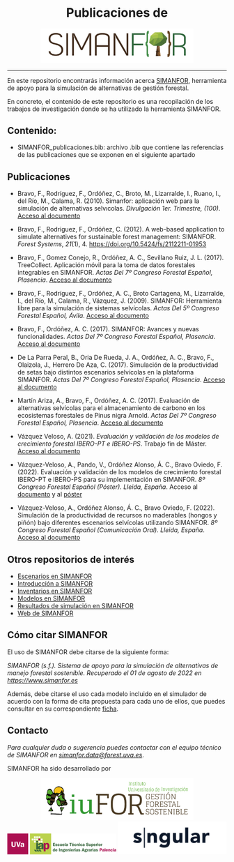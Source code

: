 <h1><center>Publicaciones de</center></h1>
<center>
<img src="https://raw.githubusercontent.com/simanfor/web/main/logos/simanfor.png" alt="simanfor" width="350"/>
</center>

---


En este repositorio encontrarás información acerca [SIMANFOR](https://www.simanfor.es), herramienta de apoyo para la simulación de alternativas de gestión forestal.  

En concreto, el contenido de este repositorio es una recopilación de los trabajos de investigación donde se ha utilizado la herramienta SIMANFOR.


## Contenido:

*   SIMANFOR_publicaciones.bib: archivo .bib que contiene las referencias de las publicaciones que se exponen en el siguiente apartado


## Publicaciones

* Bravo, F., Rodríguez, F., Ordóñez, C., Broto, M., Lizarralde, I., Ruano, I., del Río, M., Calama, R. (2010). Simanfor: aplicación web para la simulación de alternativas selvıcolas. *Divulgación 1er. Trimestre, (100)*. [Acceso al documento](https://d1wqtxts1xzle7.cloudfront.net/46199912/Simanfor_aplicacin_web_para_la_simulacin20160603-19644-1uf4m81-with-cover-page-v2.pdf?Expires=1660729654&Signature=Mqy6rSdrjAn6Uy3Ze7lgOiin4AgfkDohzDQQGJUW9J1jyukM7Thb0f9uADf~aAPptCuRoXW9R7Xv9blSAgWIoLfUQ8z2Qg2rRyyBBneppWuMr0WjWCNx56UJFPKhni8RkWCDyiRk0cEr0i6zLndJFSZPS~i3lK5ztY2B9VHclgWZlmsmC3MSeGVlKUoWvLPXIhpRG~XkbjCyyx5V05bmLFHXZT1HLrai8na-fBk9QsCZQJPnWC30zhGS6EbOFBDvNwBZu6cdI8Oq69GkNzBbaJlhkx-ByGS3jrwfGcmQ85nLC8NJfRbvaKmwdGIZNI3CGMWPiUHHaww8tnEl7t9Cqw__&Key-Pair-Id=APKAJLOHF5GGSLRBV4ZA) 
* Bravo, F., Rodriguez, F., Ordóñez, C. (2012). A web-based application to simulate alternatives for sustainable forest management: SIMANFOR. *Forest Systems*, *21*(1), 4. https://doi.org/10.5424/fs/2112211-01953
* Bravo, F., Gomez Conejo, R., Ordóñez, A. C., Sevillano Ruiz, J. L. (2017). TreeCollect. Aplicación móvil para la toma de datos forestales integrables en SIMANFOR. *Actas Del 7º Congreso Forestal Español, Plasencia*. [Acceso al documento](https://www.congresoforestal.es/fichero.php?t=41725&#38;i=5688&#38;m=2185)
* Bravo, F., Rodríguez, F., Ordóñez, A. C., Broto Cartagena, M., Lizarralde, I., del Río, M., Calama, R., Vázquez, J. (2009). SIMANFOR: Herramienta libre para la simulación de sistemas selvícolas. *Actas Del 5º Congreso Forestal Español, Ávila*. [Acceso al documento](https://www.congresoforestal.es/fichero.php?t=41725&#38;i=133&#38;m=2185)
* Bravo, F., Ordóñez, A. C. (2017). SIMANFOR: Avances y nuevas funcionalidades. *Actas Del 7º Congreso Forestal Español, Plasencia*. [Acceso al documento](https://www.congresoforestal.es/fichero.php?t=41725&#38;i=5638&#38;m=2185)
* De La Parra Peral, B., Oria De Rueda, J. A., Ordóñez, A. C., Bravo, F., Olaizola, J., Herrero De Aza, C. (2017). Simulación de la productividad de setas bajo distintos escenarios selvícolas en la plataforma SIMANFOR. *Actas Del 7º Congreso Forestal Español, Plasencia*. [Acceso al documento](https://www.congresoforestal.es/fichero.php?t=41725&#38;i=5787&#38;m=2185)
* Martín Ariza, A., Bravo, F., Ordóñez, A. C. (2017). Evaluación de alternativas selvícolas para el almacenamiento de carbono en los ecosistemas forestales de Pinus nigra Arnold. *Actas Del 7º Congreso Forestal Español, Plasencia*. [Acceso al documento](https://www.congresoforestal.es/fichero.php?t=41725&#38;i=5806&#38;m=2185)
* Vázquez Veloso, A. (2021). *Evaluación y validación de los modelos de crecimiento forestal IBERO-PT e IBERO-PS*. Trabajo fin de Máster. [Acceso al documento](https://uvadoc.uva.es/bitstream/handle/10324/49344/TFM-L531.pdf?sequence=1&#38;isAllowed=n)
* Vázquez-Veloso, A., Pando, V., Ordóñez Alonso, Á. C., Bravo Oviedo, F. (2022). Evaluación y validación de los modelos de crecimiento forestal IBERO-PT e IBERO-PS para su implementación en SIMANFOR. *8º Congreso Forestal Español (Póster). Lleida, España*. Acceso al [documento](https://8cfe.congresoforestal.es/sites/default/files/actas/8CFE-1015.pdf) y al [póster](https://www.researchgate.net/publication/362432023_Evaluacion_y_validacion_de_los_modelos_de_crecimiento_forestal_IBERO-PT_e_IBERO-PS_para_su_implementacion_en_SIMANFOR)

* Vázquez-Veloso, A., Ordóñez Alonso, Á. C., Bravo Oviedo, F. (2022). Simulación de la productividad de recursos no maderables (hongos y piñón) bajo diferentes escenarios selvícolas utilizando SIMANFOR. *8º Congreso Forestal Español (Comunicación Oral). Lleida, España*. [Acceso al documento](https://8cfe.congresoforestal.es/sites/default/files/actas/8CFE-1017.pdf)

## Otros repositorios de interés

*   [Escenarios en SIMANFOR](https://github.com/simanfor/escenarios)
*   [Introducción a SIMANFOR](https://github.com/simanfor/introduccion)
*   [Inventarios en SIMANFOR](https://github.com/simanfor/inventarios)
*   [Modelos en SIMANFOR](https://github.com/simanfor/modelos)
*   [Resultados de simulación en SIMANFOR](https://github.com/simanfor/resultados)
*   [Web de SIMANFOR](https://github.com/simanfor/web)



## Cómo citar SIMANFOR

El uso de SIMANFOR debe citarse de la siguiente forma:

*SIMANFOR (s.f.). Sistema de apoyo para la simulación de alternativas de manejo forestal sostenible. Recuperado el 01 de agosto de 2022 en https://www.simanfor.es*

Además, debe citarse el uso cada modelo incluido en el simulador de acuerdo con la forma de cita propuesta para cada uno de ellos, que puedes consultar en su correspondiente [ficha](https://github.com/simanfor/modelos).


## Contacto

*Para cualquier duda o sugerencia puedes contactar con el equipo técnico de SIMANFOR en simanfor.data@forest.uva.es*.
  

SIMANFOR ha sido desarrollado por 

<center>
<img src="https://raw.githubusercontent.com/simanfor/web/main/logos/iufor.png" alt="iufor" width="350"/>
<img src="https://raw.githubusercontent.com/simanfor/web/main/logos/UVa-ETSIIAA.png" alt="uva_etsiiaa" width="250"/>
<img src="https://raw.githubusercontent.com/simanfor/web/main/logos/sngular.png" alt="sngular" width="250"/>
</center>
